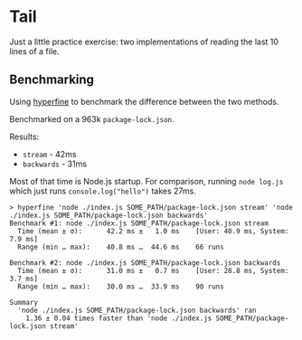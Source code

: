 # Tail

Just a little practice exercise: two implementations of reading the last 10 lines of a file.

## Benchmarking

Using [hyperfine](https://github.com/sharkdp/hyperfine) to benchmark the difference between the two methods.

Benchmarked on a 963k `package-lock.json`.

Results:

- `stream` - 42ms
- `backwards` - 31ms

Most of that time is Node.js startup. For comparison, running `node log.js` which just runs `console.log("hello")` takes 27ms.

```text
> hyperfine 'node ./index.js SOME_PATH/package-lock.json stream' 'node ./index.js SOME_PATH/package-lock.json backwards'
Benchmark #1: node ./index.js SOME_PATH/package-lock.json stream
  Time (mean ± σ):      42.2 ms ±   1.0 ms    [User: 40.9 ms, System: 7.9 ms]
  Range (min … max):    40.8 ms …  44.6 ms    66 runs

Benchmark #2: node ./index.js SOME_PATH/package-lock.json backwards
  Time (mean ± σ):      31.0 ms ±   0.7 ms    [User: 28.8 ms, System: 3.7 ms]
  Range (min … max):    30.0 ms …  33.9 ms    90 runs

Summary
  'node ./index.js SOME_PATH/package-lock.json backwards' ran
    1.36 ± 0.04 times faster than 'node ./index.js SOME_PATH/package-lock.json stream'
```

